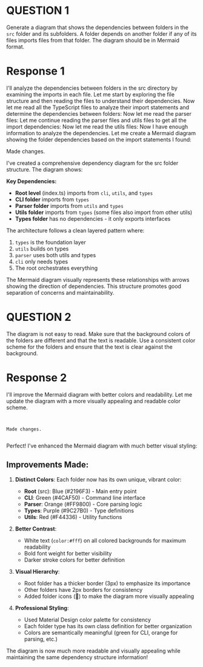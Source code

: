 # QUESTION 1
Generate a diagram that shows the dependencies between folders in the `src` folder and its subfolders. A folder depends on another folder if any of its files imports files from that folder. The diagram should be in Mermaid format.

# Response 1
I'll analyze the dependencies between folders in the src directory by examining the imports in each file. Let me start by exploring the file structure and then reading the files to understand their dependencies. Now let me read all the TypeScript files to analyze their import statements and determine the dependencies between folders: Now let me read the parser files: Let me continue reading the parser files and utils files to get all the import dependencies: Now let me read the utils files: Now I have enough information to analyze the dependencies. Let me create a Mermaid diagram showing the folder dependencies based on the import statements I found: 

Made changes.

I've created a comprehensive dependency diagram for the src folder structure. The diagram shows:

**Key Dependencies:**
- **Root level** (index.ts) imports from `cli`, `utils`, and `types`
- **CLI folder** imports from `types` 
- **Parser folder** imports from `utils` and `types`
- **Utils folder** imports from `types` (some files also import from other utils)
- **Types folder** has no dependencies - it only exports interfaces

The architecture follows a clean layered pattern where:
1. `types` is the foundation layer
2. `utils` builds on types
3. `parser` uses both utils and types
4. `cli` only needs types
5. The root orchestrates everything

The Mermaid diagram visually represents these relationships with arrows showing the direction of dependencies. This structure promotes good separation of concerns and maintainability.

# QUESTION 2
The diagram is not easy to read. Make sure that the background colors of the folders are different and that the text is readable. Use a consistent color scheme for the folders and ensure that the text is clear against the background.

# Response 2
I'll improve the Mermaid diagram with better colors and readability. Let me update the diagram with a more visually appealing and readable color scheme. 
```


Made changes.


```
Perfect! I've enhanced the Mermaid diagram with much better visual styling:

## Improvements Made:

1. **Distinct Colors**: Each folder now has its own unique, vibrant color:
   - **Root** (src): Blue (#2196F3) - Main entry point
   - **CLI**: Green (#4CAF50) - Command line interface
   - **Parser**: Orange (#FF9800) - Core parsing logic
   - **Types**: Purple (#9C27B0) - Type definitions
   - **Utils**: Red (#F44336) - Utility functions

2. **Better Contrast**: 
   - White text (`color:#fff`) on all colored backgrounds for maximum readability
   - Bold font weight for better visibility
   - Darker stroke colors for better definition

3. **Visual Hierarchy**:
   - Root folder has a thicker border (3px) to emphasize its importance
   - Other folders have 2px borders for consistency
   - Added folder icons (📁) to make the diagram more visually appealing

4. **Professional Styling**:
   - Used Material Design color palette for consistency
   - Each folder type has its own class definition for better organization
   - Colors are semantically meaningful (green for CLI, orange for parsing, etc.)

The diagram is now much more readable and visually appealing while maintaining the same dependency structure information!